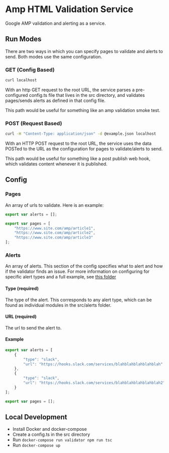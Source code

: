 # Amp HTML Validation Service

Google AMP validation and alerting as a service.

## Run Modes

There are two ways in which you can specify pages to validate and alerts to send. Both modes use the same configuration.

### GET (Config Based)

```bash
curl localhost
```

With an http GET request to the root URL, the service parses a pre-configured config.ts file that lives in the src directory, and validates pages/sends alerts as defined in that config file.

This path would be useful for something like an amp validation smoke test.

### POST (Request Based)

```bash
curl -H "Content-Type: application/json" -d @example.json localhost
```

With an HTTP POST request to the root URL, the service uses the data POSTed to the URL as the configuration for pages to validate/alerts to send.

This path would be useful for something like a post publish web hook, which validates content whenever it is published.

## Config

### Pages
An array of urls to validate. Here is an example:
```javascript
export var alerts = [];

export var pages = [
    "https://www.site.com/amp/article1",
    "https://www.site.com/amp/article2",
    "https://www.site.com/amp/article3"
];
```

### Alerts
An array of alerts. This section of the config specifies what to alert and how if the validator finds an issue. 
For more information on configuring for specific alert types and a full example, see [this folder](docs/alerts)

#### Type (required)
The type of the alert. This corresponds to any alert type, which can be found as individual modules in the src/alerts folder.

#### URL (required)
The url to send the alert to.

#### Example

```javascript
export var alerts = [
    {
        "type": "slack",
        "url": "https://hooks.slack.com/services/blahblahblahblahblah"
    },
    {
        "type": "slack",
        "url": "https://hooks.slack.com/services/blahblahblahblahblah2"
    }
];

export var pages = [];
```

## Local Development

* Install Docker and docker-compose
* Create a config.ts in the src directory
* Run `docker-compose run validator npm run tsc`
* Run `docker-compose up`
